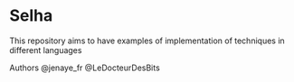 # Selha

This repository aims to have examples of implementation of techniques in different languages


Authors @jenaye_fr @LeDocteurDesBits
